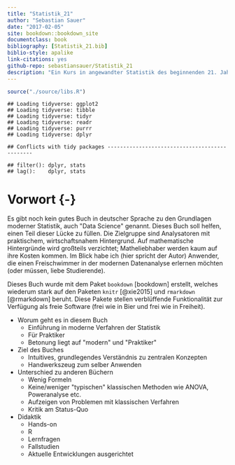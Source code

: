 ```yaml
--- 
title: "Statistik_21"
author: "Sebastian Sauer"
date: "2017-02-05"
site: bookdown::bookdown_site
documentclass: book
bibliography: [Statistik_21.bib]
biblio-style: apalike
link-citations: yes
github-repo: sebastiansauer/Statistik_21
description: "Ein Kurs in angewandter Statistik des beginnenden 21. Jahrhunderts"
---
```




```r
source("./source/libs.R")
```

```
## Loading tidyverse: ggplot2
## Loading tidyverse: tibble
## Loading tidyverse: tidyr
## Loading tidyverse: readr
## Loading tidyverse: purrr
## Loading tidyverse: dplyr
```

```
## Conflicts with tidy packages ----------------------------------------------
```

```
## filter(): dplyr, stats
## lag():    dplyr, stats
```


# Vorwort {-}




Es gibt noch kein gutes Buch in deutscher Sprache zu den Grundlagen moderner Statistik, auch "Data Science" genannt. Dieses Buch soll helfen, einen Teil dieser Lücke zu füllen. Die Zielgruppe sind Analysatoren mit praktischem, wirtschaftsnahem Hintergrund. Auf mathematische Hintergründe wird großteils verzichtet; Matheliebhaber werden kaum auf ihre Kosten kommen. Im Blick habe ich (hier spricht der Autor) Anwender, die einen Freischwimmer in der modernen Datenanalyse erlernen möchten (oder müssen, liebe Studierende). 




Dieses Buch wurde mit dem Paket `bookdown` [bookdown] erstellt, welches wiederum stark auf den Paketen `knitr` [@xie2015] und `rmarkdown` [@rmarkdown] beruht. Diese Pakete stellen verblüffende Funktionalität zur Verfügung als freie Software (frei wie in Bier und frei wie in Freiheit).

- Worum geht es in diesem Buch
    - Einführung in moderne Verfahren der Statistik
    - Für Praktiker
    - Betonung liegt auf "modern" und "Praktiker"
- Ziel des Buches
    - Intuitives, grundlegendes Verständnis zu zentralen Konzepten 
    - Handwerkszeug zum selber Anwenden
- Unterschied zu anderen Büchern
    - Wenig Formeln
    - Keine/weniger "typischen" klassischen Methoden wie ANOVA, Poweranalyse etc.
    - Aufzeigen von Problemen mit klassischen Verfahren
    - Kritik am Status-Quo
- Didaktik
    - Hands-on
    - R
    - Lernfragen
    - Fallstudien
    - Aktuelle Entwicklungen ausgerichtet
